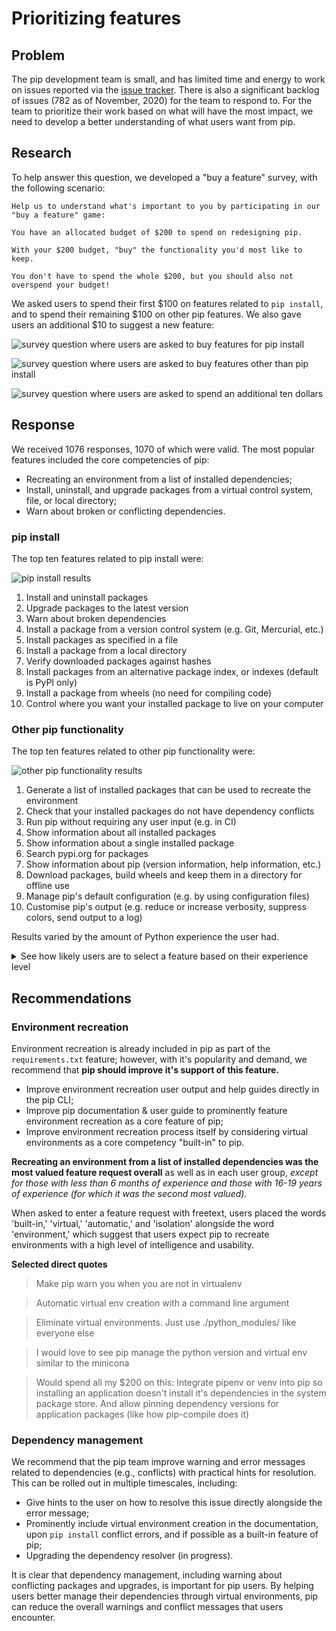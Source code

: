 # Prioritizing features

## Problem

The pip development team is small, and has limited time and energy to work on issues reported via the [issue tracker](https://github.com/pypa/pip/issues). There is also a significant backlog of issues (782 as of November, 2020) for the team to respond to.
For the team to prioritize their work based on what will have the most impact, we need to develop a better understanding of what users want from pip.

## Research

To help answer this question, we developed a "buy a feature" survey, with the following scenario:

```
Help us to understand what's important to you by participating in our "buy a feature" game:

You have an allocated budget of $200 to spend on redesigning pip.

With your $200 budget, "buy" the functionality you'd most like to keep.

You don't have to spend the whole $200, but you should also not overspend your budget!
```

We asked users to spend their first $100 on features related to `pip install`, and to spend their remaining $100 on other pip features. We also gave users an additional $10 to suggest a new feature:

![survey question where users are asked to buy features for pip install](https://i.imgur.com/2QShgYo.png)

![survey question where users are asked to buy features other than pip install](https://i.imgur.com/sY8gdXD.png)

![survey question where users are asked to spend an additional ten dollars](https://i.imgur.com/hvgjdEG.png)

## Response

We received 1076 responses, 1070 of which were valid. The most popular features included the core competencies of pip:

- Recreating an environment from a list of installed dependencies;
- Install, uninstall, and upgrade packages from a virtual control system, file, or local directory;
- Warn about broken or conflicting dependencies.

### pip install

The top ten features related to pip install were:

![pip install results](https://i.imgur.com/1rNIOB7.png)

1. Install and uninstall packages
2. Upgrade packages to the latest version
3. Warn about broken dependencies
4. Install a package from a version control system (e.g. Git, Mercurial, etc.)
5. Install packages as specified in a file
6. Install a package from a local directory
7. Verify downloaded packages against hashes
8. Install packages from an alternative package index, or indexes (default is PyPI only)
9. Install a package from wheels (no need for compiling code)
10. Control where you want your installed package to live on your computer

### Other pip functionality

The top ten features related to other pip functionality were:

![other pip functionality results](https://i.imgur.com/xrp9XWw.png)

1. Generate a list of installed packages that can be used to recreate the environment
2. Check that your installed packages do not have dependency conflicts
3. Run pip without requiring any user input (e.g. in CI)
4. Show information about all installed packages
5. Show information about a single installed package
6. Search pypi.org for packages
7. Show information about pip (version information, help information, etc.)
8. Download packages, build wheels and keep them in a directory for offline use
9. Manage pip's default configuration (e.g. by using configuration files)
10. Customise pip's output (e.g. reduce or increase verbosity, suppress colors, send output to a log)

Results varied by the amount of Python experience the user had.

<details>
<summary>See how likely users are to select a feature based on their experience level</summary>

#### Verify downloaded packages against hashes

![screenshot of verify downloaded packages against hashes](https://i.imgur.com/oVHOGBQ.png)

#### Warn about broken dependencies

![Screenshot of Warn about broken dependencies](https://i.imgur.com/uNv2tnG.png)

#### Upgrade packages to the lastest version

![Screenshot of Upgrade packages to the lastest version](https://i.imgur.com/pQgCLBO.png)

#### Install packages from an alternative package index, or indexes

![Screenshot of Install packages from an alternative package index, or indexes](https://i.imgur.com/E1LnTBt.png)

#### Install packages as specified in a file

![Screenshot of Install packages as specified in a file](https://i.imgur.com/87uh4xp.png)

#### Install and uninstall packages

![Screenshot of Install and uninstall packages](https://i.imgur.com/GRsazBy.png)

#### Install packages from a version control system

![Screenshot of Install packages from a version control system](https://i.imgur.com/iW7d0Sq.png)

#### Install a package from wheels

![Screenshot of Install a package from wheels](https://i.imgur.com/9DMBfNL.png)

#### Install apackage from a local directory

![Screenshot of Install apackage from a local directory](https://i.imgur.com/Jp95rak.png)

#### Control where you want your installed package to live on your computer

![Screenshot of Control where you want your installed package to live on your computer](https://i.imgur.com/32fpww2.png)

</details>

## Recommendations

### Environment recreation

Environment recreation is already included in pip as part of the `requirements.txt` feature; however, with it's popularity and demand, we recommend that **pip should improve it's support of this feature.**

- Improve environment recreation user output and help guides directly in the pip CLI;
- Improve pip documentation & user guide to prominently feature environment recreation as a core feature of pip;
- Improve environment recreation process itself by considering virtual environments as a core competency "built-in" to pip.

**Recreating an environment from a list of installed dependencies was the most valued feature request overall** as well as in each user group, _except for those with less than 6 months of experience and those with 16-19 years of experience (for which it was the second most valued)._

When asked to enter a feature request with freetext, users placed the words 'built-in,' 'virtual,' 'automatic,' and 'isolation' alongside the word 'environment,' which suggest that users expect pip to recreate environments with a high level of intelligence and usability.

**Selected direct quotes**

> Make pip warn you when you are not in virtualenv

> Automatic virtual env creation with a command line argument

> Eliminate virtual environments. Just use ./python_modules/ like everyone else

> I would love to see pip manage the python version and virtual env similar to the minicona

> Would spend all my $200 on this: Integrate pipenv or venv into pip so installing an application doesn't install it's dependencies in the system package store. And allow pinning dependency versions for application packages (like how pip-compile does it)

### Dependency management

We recommend that the pip team improve warning and error messages related to dependencies (e.g., conflicts) with practical hints for resolution. This can be rolled out in multiple timescales, including:

- Give hints to the user on how to resolve this issue directly alongside the error message;
- Prominently include virtual environment creation in the documentation, upon `pip install` conflict errors, and if possible as a built-in feature of pip;
- Upgrading the dependency resolver (in progress).

It is clear that dependency management, including warning about conflicting packages and upgrades, is important for pip users. By helping users better manage their dependencies through virtual environments, pip can reduce the overall warnings and conflict messages that users encounter.
